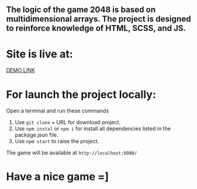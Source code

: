 The logic of the game 2048 is based on multidimensional arrays.
The project is designed to reinforce knowledge of HTML, SCSS, and JS.
----------------------------------------------------------------------

# Site is live at:
[DEMO LINK](https://olekschernikov.github.io/2048-game/)

# For launch the project locally:
Open a terminal and run these commands
1. Use ```git clone``` + URL for download project.
2. Use ```npm instal``` or ```npm i``` for install all dependencies listed in the package.json file.
3. Use ```npm start``` to raise the project.

The game will be available at ```http://localhost:8080/```

# Have a nice game =]